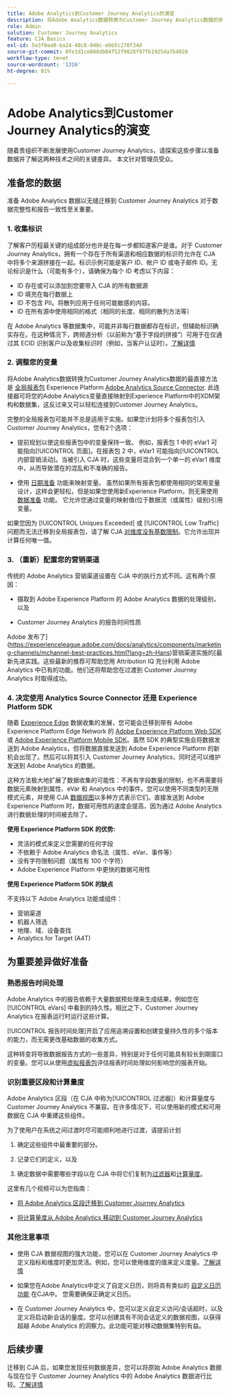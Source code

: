 ```yaml
---
title: Adobe Analytics到Customer Journey Analytics的演变
description: 将Adobe Analytics数据转换为Customer Journey Analytics数据的步骤
role: Admin
solution: Customer Journey Analytics
feature: CJA Basics
exl-id: 5e3f0aa0-ba24-48c8-948c-ebb5c270f34d
source-git-commit: 0fe1d1ce880db04f52f9828f97f61925da7b4028
workflow-type: tm+mt
source-wordcount: '1316'
ht-degree: 81%

---
```


# Adobe Analytics到Customer Journey Analytics的演变

随着贵组织不断发展使用Customer Journey Analytics，请探索这些步骤以准备数据并了解这两种技术之间的关键差异。 本文针对管理员受众。

## 准备您的数据

准备 Adobe Analytics 数据以无缝迁移到 Customer Journey Analytics 对于数据完整性和报告一致性至关重要。

### 1. 收集标识

了解客户历程最关键的组成部分也许是在每一步都知道客户是谁。对于 Customer Journey Analytics，拥有一个存在于所有渠道和相应数据的标识符允许在 CJA 中将多个来源拼接在一起。标识示例可能是客户 ID、帐户 ID 或电子邮件 ID。无论标识是什么（可能有多个），请确保为每个 ID 考虑以下内容：

* ID 存在或可以添加到您要带入 CJA 的所有数据源
* ID 填充在每行数据上
* ID 不包含 PII。将散列应用于任何可能敏感的内容。
* ID 在所有源中使用相同的格式（相同的长度、相同的散列方法等）

在 Adobe Analytics 等数据集中，可能并非每行数据都存在标识，但辅助标识确实存在。在这种情况下，跨频道分析（以前称为“基于字段的拼接”）可用于在仅通过其 ECID 识别客户以及收集标识时（例如，当客户认证时）。[了解详情](https://experienceleague.adobe.com/docs/analytics-platform/using/cja-connections/cca/overview.html?lang=zh-Hans)

### 2. 调整您的变量

将Adobe Analytics数据转换为Customer Journey Analytics数据的最直接方法是 [全局报表包](https://experienceleague.adobe.com/docs/analytics/implementation/prepare/global-rs.html?lang=zh-Hans) Experience Platform [Adobe Analytics Source Connector](https://experienceleague.adobe.com/docs/experience-platform/sources/ui-tutorials/create/adobe-applications/analytics.html?lang=zh-Hans). 此连接器可将您的Adobe Analytics变量直接映射到Experience Platform中的XDM架构和数据集，这反过来又可以轻松连接到Customer Journey Analytics。

完整的全局报表包可能并不总是适用于实施。如果您计划将多个报表包引入Customer Journey Analytics，您有2个选项：

* 提前规划以使这些报表包中的变量保持一致。 例如，报表包 1 中的 eVar1 可能指向[!UICONTROL 页面]。在报表包 2 中，eVar1 可能指向[!UICONTROL 内部营销活动]。当被引入 CJA 时，这些变量将混合到一个单一的 eVar1 维度中，从而导致潜在的混乱和不准确的报告。

* 使用 [日期准备](https://experienceleague.adobe.com/docs/experience-platform/data-prep/home.html) 功能来映射变量。 虽然如果所有报表包都使用相同的常用变量设计，这样会更轻松，但是如果您使用新Experience Platform，则无需使用 [数据准备](https://experienceleague.adobe.com/docs/experience-platform/sources/ui-tutorials/create/adobe-applications/analytics.html?lang=en#mapping) 功能。 它允许您通过变量的映射值(位于数据流（或属性）级别)引用变量。

如果您因为 [!UICONTROL Uniques Exceeded] 或 [!UICONTROL Low Traffic] 问题而无法迁移到全局报表包，请了解 CJA [对维度没有基数限制](/help/components/dimensions/high-cardinality.md)。它允许出现并计算任何唯一值。

### 3. （重新）配置您的营销渠道

传统的 Adobe Analytics 营销渠道设置在 CJA 中的执行方式不同。这有两个原因：

* 摄取到 Adobe Experience Platform 的 Adobe Analytics 数据的处理级别，以及

* Customer Journey Analytics 的报告时间性质

Adobe 发布了](https://experienceleague.adobe.com/docs/analytics/components/marketing-channels/mchannel-best-practices.html?lang=zh-Hans)营销渠道实施的[最新先进实践。这些最新的推荐可帮助您用 Attribution IQ 充分利用 Adobe Analytics 中已有的功能。他们还将帮助您在过渡到 Customer Journey Analytics 时取得成功。

### 4. 决定使用 Analytics Source Connector 还是 Experience Platform SDK

随着 [Experience Edge](https://experienceleague.adobe.com/docs/experience-platform/edge/home.html?lang=zh-Hans) 数据收集的发展，您可能会迁移到带有 Adobe Experience Platform Edge Network 的 [Adobe Experience Platform Web SDK](https://experienceleague.adobe.com/docs/web-sdk.html?lang=zh-Hans) 或 [Adobe Experience Platform Mobile SDK](https://experienceleague.adobe.com/docs/mobile.html?lang=zh-Hans)。虽然 SDK 的典型实施会将数据发送到 Adobe Analytics，但将数据直接发送到 Adobe Experience Platform 的新机会出现了。然后可以将其引入 Customer Journey Analytics，同时还可以维护发送到 Adobe Analytics 的数据。

这种方法极大地扩展了数据收集的可能性：不再有字段数量的限制，也不再需要将数据元素映射到属性、eVar 和 Analytics 中的事件。您可以使用不同类型的无限模式元素，并使用 CJA [数据视图](/help/data-views/data-views.md)以多种方式表示它们。直接发送到 Adobe Experience Platform 时，数据可用性的速度会提高，因为通过 Adobe Analytics 进行数据处理的时间被去除了。

**使用 Experience Platform SDK 的优势:**

* 灵活的模式来定义您需要的任何字段
* 不依赖于 Adobe Analytics 命名法（属性、eVar、事件等）
* 没有字符限制问题（属性有 100 个字符）
* Adobe Experience Platform 中更快的数据可用性

**使用 Experience Platform SDK 的缺点**

不支持以下 Adobe Analytics 功能或组件：

* 营销渠道
* 机器人筛选
* 地理、域、设备查找
* Analytics for Target (A4T)

## 为重要差异做好准备

### 熟悉报告时间处理

Adobe Analytics 中的报告依赖于大量数据预处理来生成结果，例如您在 [!UICONTROL eVars] 中看到的持久性。相比之下，Customer Journey Analytics 在报表运行时运行这些计算。

[!UICONTROL 报告时间处理]开启了应用追溯设置和创建变量持久性的多个版本的能力，而无需更改基础数据的收集方式。

这种转变将导致数据报告方式的一些差异，特别是对于任何可能具有较长到期窗口的变量。您可以从使用[虚拟报表包](https://experienceleague.adobe.com/docs/analytics/components/virtual-report-suites/vrs-report-time-processing.html)评估报表时间处理如何影响您的报表开始。

### 识别重要区段和计算量度

Adobe Analytics 区段（在 CJA 中称为[!UICONTROL 过滤器]）和计算量度与 Customer Journey Analytics 不兼容。在许多情况下，可以使用新的模式和可用数据在 CJA 中重建这些组件。

为了使用户在系统之间过渡时尽可能顺利地进行过渡，请提前计划

1. 确定这些组件中最重要的部分。

1. 记录它们的定义，以及

1. 确定数据中需要哪些字段以在 CJA 中将它们复制为[过滤器](/help/components/filters/filters-overview.md)和[计算量度](/help/components/calc-metrics/calc-metr-overview.md)。

这里有几个视频可以为您指南：

* [将 Adobe Analytics 区段迁移到 Customer Journey Analytics](https://experienceleague.adobe.com/docs/customer-journey-analytics-learn/tutorials/moving-adobe-analytics-segments-to-customer-journey-analytics.html?lang=zh-Hans)

* [将计算量度从 Adobe Analytics 移动到 Customer Journey Analytics](https://experienceleague.adobe.com/docs/customer-journey-analytics-learn/tutorials/moving-your-calculated-metrics-from-adobe-analytics-to-customer-journey-analytics.html?lang=zh-Hans)

### 其他注意事项

* 使用 CJA 数据视图的强大功能，您可以在 Customer Journey Analytics 中定义指标和维度时更加灵活。例如，您可以使用维度的值来定义度量。[了解详情](/help/data-views/data-views-usecases.md)

* 如果您在Adobe Analytics中定义了自定义日历，则将具有类似的 [自定义日历功能](/help/components/date-ranges/custom-date-ranges.md) 在CJA中。 您需要确保正确定义日历。

* 在 Customer Journey Analytics 中，您可以定义自定义访问/会话超时，以及定义将启动新会话的量度。您可以创建具有不同会话定义的数据视图，以获得超越 Adobe Analytics 的洞察力。此功能可能对移动数据集特别有益。

## 后续步骤

迁移到 CJA 后，如果您发现任何数据差异，您可以将原始 Adobe Analytics 数据与现在位于 Customer Journey Analytics 中的 Adobe Analytics 数据进行比较。[了解详情](/help/troubleshooting/compare.md)
